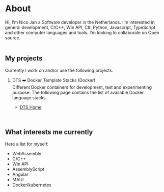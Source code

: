 # About 
Hi, I’m Nico Jan a Software developer in the Netherlands. I’m interested in general development, C/C++, Win API, C#, Python, Javascript, TypeScript and other computer languages and tools. I’m looking to collaborate on Open source.
<br><br>

## My projects
Currently I work on and/or use the following projects.

1. DTS ➡️ Docker Template Stacks (Docker) <br>
  Different Docker containers for development, test and experimenting purpose. The following page contains the list of available Docker language stacks.

   * [DTS Home](https://nicojane.github.io/Docker-Template-Stacks-Home/)
<!--    
1. PTR ➡️ Project Template Realization<br>
  A private(for now) foR creating applications based on templates, optional with a docker container(⚪)<br>
   [Click here](https://www.google.com) <br><br> -->
   
<br>

## What interests me currently
Here a list for myself:
- WebAssembly
- C/C++
- Win API
- AssemblyScript
- Angular
- MAUI
- Docker/kubernetes
  
<!--- 
- 📫 How to reach me at Nico2993ee@live.nl

-  <a href="https://gist.github.com/NicoJanE/c4433a9836ff5da1a8900e27f8614546">Something</a>  
-->

<!---
NicoJanE/NicoJanE is a ✨ special ✨ repository because its `README.md` (this file) appears on your GitHub profile.
You can click the Preview link to take a look at your changes.
--->



<!--
<sub>Legend</sub>
<table>
    <thead>                
        <tr>  <th>Planned public</th><th>⚪</th>  </tr>
        <tr>  <th>private</th><th>🔴</th>  </tr>        
        <tr>  <th>public</th> <th>🟢</th>  </tr>
    </thead>    
</table><br><br>
-->
